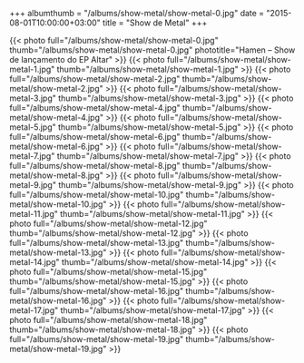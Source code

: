 +++
albumthumb = "/albums/show-metal/show-metal-0.jpg"
date = "2015-08-01T10:00:00+03:00"
title = "Show de Metal"
+++

{{< photo full="/albums/show-metal/show-metal-0.jpg" thumb="/albums/show-metal/show-metal-0.jpg" 
phototitle="Hamen – Show de lançamento do EP Altar" >}}
{{< photo full="/albums/show-metal/show-metal-1.jpg" 
         thumb="/albums/show-metal/show-metal-1.jpg"  >}}
{{< photo full="/albums/show-metal/show-metal-2.jpg" 
         thumb="/albums/show-metal/show-metal-2.jpg"  >}}
{{< photo full="/albums/show-metal/show-metal-3.jpg" 
         thumb="/albums/show-metal/show-metal-3.jpg"  >}}
{{< photo full="/albums/show-metal/show-metal-4.jpg" 
         thumb="/albums/show-metal/show-metal-4.jpg"  >}}
{{< photo full="/albums/show-metal/show-metal-5.jpg" 
         thumb="/albums/show-metal/show-metal-5.jpg"  >}}
{{< photo full="/albums/show-metal/show-metal-6.jpg" 
         thumb="/albums/show-metal/show-metal-6.jpg"  >}}
{{< photo full="/albums/show-metal/show-metal-7.jpg" 
         thumb="/albums/show-metal/show-metal-7.jpg"  >}}
{{< photo full="/albums/show-metal/show-metal-8.jpg" 
         thumb="/albums/show-metal/show-metal-8.jpg"  >}}
{{< photo full="/albums/show-metal/show-metal-9.jpg" 
         thumb="/albums/show-metal/show-metal-9.jpg"  >}}
{{< photo full="/albums/show-metal/show-metal-10.jpg" 
         thumb="/albums/show-metal/show-metal-10.jpg"  >}}
{{< photo full="/albums/show-metal/show-metal-11.jpg" 
         thumb="/albums/show-metal/show-metal-11.jpg"  >}}
{{< photo full="/albums/show-metal/show-metal-12.jpg" 
         thumb="/albums/show-metal/show-metal-12.jpg"  >}}
{{< photo full="/albums/show-metal/show-metal-13.jpg" 
         thumb="/albums/show-metal/show-metal-13.jpg"  >}}
{{< photo full="/albums/show-metal/show-metal-14.jpg" 
         thumb="/albums/show-metal/show-metal-14.jpg"  >}}
{{< photo full="/albums/show-metal/show-metal-15.jpg" 
         thumb="/albums/show-metal/show-metal-15.jpg"  >}}
{{< photo full="/albums/show-metal/show-metal-16.jpg" 
         thumb="/albums/show-metal/show-metal-16.jpg"  >}}
{{< photo full="/albums/show-metal/show-metal-17.jpg" 
         thumb="/albums/show-metal/show-metal-17.jpg"  >}}
{{< photo full="/albums/show-metal/show-metal-18.jpg" 
         thumb="/albums/show-metal/show-metal-18.jpg"  >}}
{{< photo full="/albums/show-metal/show-metal-19.jpg" 
         thumb="/albums/show-metal/show-metal-19.jpg"  >}}